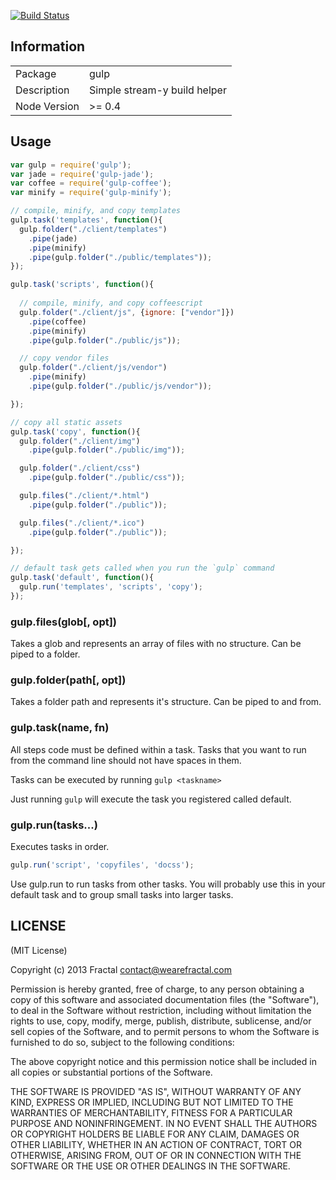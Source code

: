 [![Build Status](https://travis-ci.org/wearefractal/gulp.png?branch=master)](https://travis-ci.org/wearefractal/gulp)

## Information

<table>
<tr> 
<td>Package</td><td>gulp</td>
</tr>
<tr>
<td>Description</td>
<td>Simple stream-y build helper</td>
</tr>
<tr>
<td>Node Version</td>
<td>>= 0.4</td>
</tr>
</table>

## Usage

```javascript
var gulp = require('gulp');
var jade = require('gulp-jade');
var coffee = require('gulp-coffee');
var minify = require('gulp-minify');

// compile, minify, and copy templates
gulp.task('templates', function(){
  gulp.folder("./client/templates")
    .pipe(jade)
    .pipe(minify)
    .pipe(gulp.folder("./public/templates"));
});

gulp.task('scripts', function(){
  
  // compile, minify, and copy coffeescript
  gulp.folder("./client/js", {ignore: ["vendor"]})
    .pipe(coffee)
    .pipe(minify)
    .pipe(gulp.folder("./public/js"));

  // copy vendor files
  gulp.folder("./client/js/vendor")
    .pipe(minify)
    .pipe(gulp.folder("./public/js/vendor"));

});

// copy all static assets
gulp.task('copy', function(){
  gulp.folder("./client/img")
    .pipe(gulp.folder("./public/img"));

  gulp.folder("./client/css")
    .pipe(gulp.folder("./public/css"));

  gulp.files("./client/*.html")
    .pipe(gulp.folder("./public"));

  gulp.files("./client/*.ico")
    .pipe(gulp.folder("./public"));

});

// default task gets called when you run the `gulp` command
gulp.task('default', function(){
  gulp.run('templates', 'scripts', 'copy');
});
```

### gulp.files(glob[, opt])

Takes a glob and represents an array of files with no structure. Can be piped to a folder.

### gulp.folder(path[, opt])

Takes a folder path and represents it's structure. Can be piped to and from.

### gulp.task(name, fn)

All steps code must be defined within a task. Tasks that you want to run from the command line should not have spaces in them.

Tasks can be executed by running `gulp <taskname>`

Just running `gulp` will execute the task you registered called default.


### gulp.run(tasks...)

Executes tasks in order.

```javascript
gulp.run('script', 'copyfiles', 'docss');
```

Use gulp.run to run tasks from other tasks. You will probably use this in your default task and to group small tasks into larger tasks.

## LICENSE

(MIT License)

Copyright (c) 2013 Fractal <contact@wearefractal.com>

Permission is hereby granted, free of charge, to any person obtaining
a copy of this software and associated documentation files (the
"Software"), to deal in the Software without restriction, including
without limitation the rights to use, copy, modify, merge, publish,
distribute, sublicense, and/or sell copies of the Software, and to
permit persons to whom the Software is furnished to do so, subject to
the following conditions:

The above copyright notice and this permission notice shall be
included in all copies or substantial portions of the Software.

THE SOFTWARE IS PROVIDED "AS IS", WITHOUT WARRANTY OF ANY KIND,
EXPRESS OR IMPLIED, INCLUDING BUT NOT LIMITED TO THE WARRANTIES OF
MERCHANTABILITY, FITNESS FOR A PARTICULAR PURPOSE AND
NONINFRINGEMENT. IN NO EVENT SHALL THE AUTHORS OR COPYRIGHT HOLDERS BE
LIABLE FOR ANY CLAIM, DAMAGES OR OTHER LIABILITY, WHETHER IN AN ACTION
OF CONTRACT, TORT OR OTHERWISE, ARISING FROM, OUT OF OR IN CONNECTION
WITH THE SOFTWARE OR THE USE OR OTHER DEALINGS IN THE SOFTWARE.
